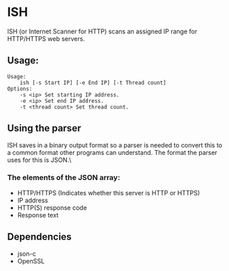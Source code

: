 # ISH
ISH (or Internet Scanner for HTTP) scans an assigned IP range for HTTP/HTTPS web servers.
## Usage:
```
Usage:
	ish [-s Start IP] [-e End IP] [-t Thread count]
Options:
	-s <ip> Set starting IP address.
	-e <ip> Set end IP address.
	-t <thread count> Set thread count.
```
## Using the parser
ISH saves in a binary output format so a parser is needed to convert this to a common format other programs can understand. The format the parser uses for this is JSON.\
### The elements of the JSON array:
- HTTP/HTTPS (Indicates whether this server is HTTP or HTTPS)
- IP address
- HTTP(S) response code
- Response text
## Dependencies
- json-c
- OpenSSL
